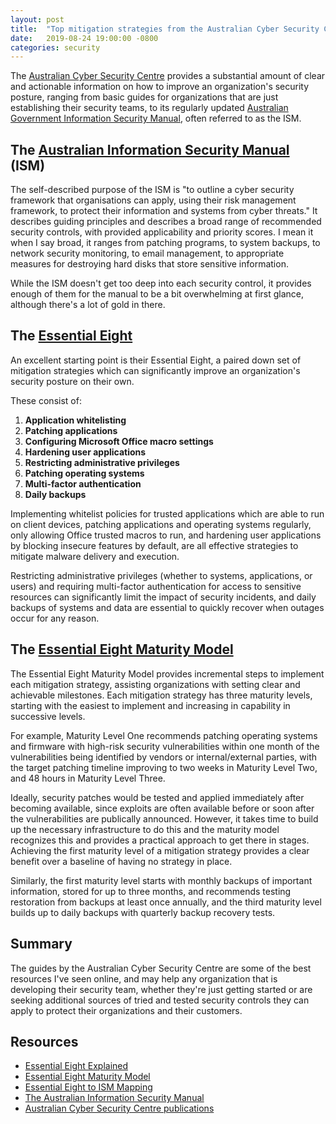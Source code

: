 ```yaml
---
layout: post
title:  "Top mitigation strategies from the Australian Cyber Security Centre"
date:   2019-08-24 19:00:00 -0800
categories: security
---
```

The [Australian Cyber Security Centre](https://www.cyber.gov.au/) provides a substantial amount of clear and actionable information on how to improve an organization's security posture, ranging from basic guides for organizations that are just establishing their security teams, to its regularly updated [Australian Government Information Security Manual](https://www.cyber.gov.au/ism), often referred to as the ISM.

## The [Australian Information Security Manual](https://www.cyber.gov.au/ism) (ISM)
The self-described purpose of the ISM is "to outline a cyber security framework that organisations can apply, using their risk management framework, to protect their information and systems from cyber threats."  It describes guiding principles and describes a broad range of recommended security controls, with provided applicability and priority scores.  I mean it when I say broad, it ranges from patching programs, to system backups, to network security monitoring, to email management, to appropriate measures for destroying hard disks that store sensitive information.

While the ISM doesn't get too deep into each security control, it provides enough of them for the manual to be a bit overwhelming at first glance, although there's a lot of gold in there.

## The [Essential Eight](https://www.cyber.gov.au/publications/essential-eight-explained)
An excellent starting point is their Essential Eight, a paired down set of mitigation strategies which can significantly improve an organization's security posture on their own.

These consist of:

1. **Application whitelisting**
2. **Patching applications**
3. **Configuring Microsoft Office macro settings**
4. **Hardening user applications**
5. **Restricting administrative privileges**
6. **Patching operating systems**
7. **Multi-factor authentication**
8. **Daily backups**

Implementing whitelist policies for trusted applications which are able to run on client devices, patching applications and operating systems regularly, only allowing Office trusted macros to run, and hardening user applications by blocking insecure features by default, are all effective strategies to mitigate malware delivery and execution.

Restricting administrative privileges (whether to systems, applications, or users) and requiring multi-factor authentication for access to sensitive resources can significantly limit the impact of security incidents, and daily backups of systems and data are essential to quickly recover when outages occur for any reason.

## The [Essential Eight Maturity Model](https://www.cyber.gov.au/publications/essential-eight-maturity-model)
The Essential Eight Maturity Model provides incremental steps to implement each mitigation strategy, assisting organizations with setting clear and achievable milestones.  Each mitigation strategy has three maturity levels, starting with the easiest to implement and increasing in capability in successive levels.

For example, Maturity Level One recommends patching operating systems and firmware with high-risk security vulnerabilities within one month of the vulnerabilities being identified by vendors or internal/external parties, with the target patching timeline improving to two weeks in Maturity Level Two, and 48 hours in Maturity Level Three.

Ideally, security patches would be tested and applied immediately after becoming available, since exploits are often available before or soon after the vulnerabilities are publically announced.  However, it takes time to build up the necessary infrastructure to do this and the maturity model recognizes this and provides a practical approach to get there in stages.  Achieving the first maturity level of a mitigation strategy provides a clear benefit over a baseline of having no strategy in place.

Similarly, the first maturity level starts with monthly backups of important information, stored for up to three months, and recommends testing restoration from backups at least once annually, and the third maturity level builds up to daily backups with quarterly backup recovery tests.

## Summary
The guides by the Australian Cyber Security Centre are some of the best resources I've seen online, and may help any organization that is developing their security team, whether they're just getting started or are seeking additional sources of tried and tested security controls they can apply to protect their organizations and their customers.

## Resources

* [Essential Eight Explained](https://www.cyber.gov.au/publications/essential-eight-explained)
* [Essential Eight Maturity Model](https://www.cyber.gov.au/publications/essential-eight-maturity-model)
* [Essential Eight to ISM Mapping](https://www.cyber.gov.au/publications/essential-eight-to-ISM-mapping)
* [The Australian Information Security Manual](https://www.cyber.gov.au/ism)
* [Australian Cyber Security Centre publications](https://www.cyber.gov.au/publications)

